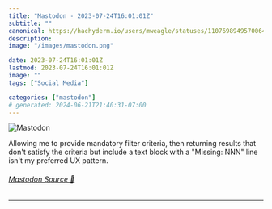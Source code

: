 ```yaml
---
title: "Mastodon - 2023-07-24T16:01:01Z"
subtitle: ""
canonical: https://hachyderm.io/users/mweagle/statuses/110769894957006497
description:
image: "/images/mastodon.png"

date: 2023-07-24T16:01:01Z
lastmod: 2023-07-24T16:01:01Z
image: ""
tags: ["Social Media"]

categories: ["mastodon"]
# generated: 2024-06-21T21:40:31-07:00
---
```

![Mastodon](/images/mastodon.png)

<p>Allowing me to provide mandatory filter criteria, then returning results that don&#39;t satisfy the criteria but include a text block with a &quot;Missing: NNN&quot; line isn&#39;t my preferred UX pattern.</p>


###### [Mastodon Source 🐘](https://hachyderm.io/@mweagle/110769894957006497)

___
